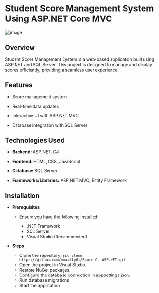 # Student Score Management System Using ASP.NET Core MVC

![image](https://github.com/user-attachments/assets/90978f93-e4cb-48f6-a8f9-dfb3c05db15d)



## Overview
Student Score Management System is a web-based application built using ASP.NET and SQL Server. This project is designed to manage and display scores efficiently, providing a seamless user experience.

## Features
- Score management system

- Real-time data updates

- Interactive UI with ASP.NET MVC

- Database integration with SQL Server

## Technologies Used

- **Backend:** ASP.NET, C#

- **Frontend:** HTML, CSS, JavaScript

- **Database:** SQL Server

- **Frameworks/Libraries:** ASP.NET MVC, Entity Framework

## Installation

- **Prerequisites**

  - Ensure you have the following installed:

    - .NET Framework
    - SQL Server
    - Visual Studio (Recommended)

- **Steps**
  - Clone the repository:  `git clone https://github.com/mmaitty01/Score-C--ASP.NET.git `
  - Open the project in Visual Studio.
  - Restore NuGet packages.
  - Configure the database connection in appsettings.json.
  - Run database migrations
  - Start the application
